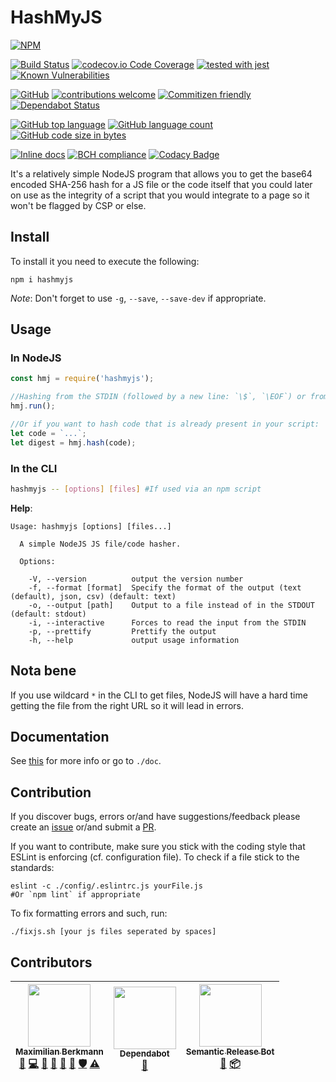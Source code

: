 # HashMyJS
[![NPM](https://nodei.co/npm/hashmyjs.png)](https://nodei.co/npm/hashmyjs/)
<!-- [![NSP Status](https://nodesecurity.io/orgs/berkmann18/projects/ea369eec-8c46-4ad6-903c-739aa66d006a/badge)](https://nodesecurity.io/orgs/berkmann18/projects/ea369eec-8c46-4ad6-903c-739aa66d006a) -->

[![Build Status](https://travis-ci.org/Berkmann18/hashmyjs.svg?branch=master)](https://travis-ci.org/Berkmann18/hashmyjs)
[![codecov.io Code Coverage](https://img.shields.io/codecov/c/github/Berkmann18/hashmyjs.svg?maxAge=2592000)](https://codecov.io/github/Berkmann18/hashmyjs?branch=master)
[![tested with jest](https://img.shields.io/badge/tested_with-jest-99424f.svg)](https://github.com/facebook/jest)
[![Known Vulnerabilities](https://snyk.io/test/github/Berkmann18/hashmyjs/badge.svg?targetFile=package.json)](https://snyk.io/test/github/Berkmann18/hashmyjs?targetFile=package.json)

[![GitHub](https://img.shields.io/github/license/Berkmann18/hashmyjs.svg)](https://github.com/Berkmann18/hashmyjs/blob/master/LICENSE)
[![contributions welcome](https://img.shields.io/badge/contributions-welcome-brightgreen.svg?style=flat)](https://github.com/Berkmann18/hashmyjs/issues)
[![Commitizen friendly](https://img.shields.io/badge/commitizen-friendly-brightgreen.svg)](http://commitizen.github.io/cz-cli/)
[![Dependabot Status](https://api.dependabot.com/badges/status?host=github&identifier=115825259)](https://dependabot.com)

[![GitHub top language](https://img.shields.io/github/languages/top/Berkmann18/hashmyjs.svg)](https://github.com/Berkmann18/hashmyjs)
[![GitHub language count](https://img.shields.io/github/languages/count/Berkmann18/hashmyjs.svg)](https://github.com/Berkmann18/hashmyjs)
[![GitHub code size in bytes](https://img.shields.io/github/languages/code-size/Berkmann18/hashmyjs.svg)](https://github.com/Berkmann18/hashmyjs)

[![Inline docs](http://inch-ci.org/github/Berkmann18/hashmyjs.svg?branch=master)](http://inch-ci.org/github/Berkmann18/hashmyjs)
[![BCH compliance](https://bettercodehub.com/edge/badge/Berkmann18/hashmyjs?branch=master)](https://bettercodehub.com/results/Berkmann18/hashmyjs)
[![Codacy Badge](https://api.codacy.com/project/badge/Grade/dcb7d393f7f24c0c9717e1254f6967c9)](https://app.codacy.com/app/maxieberkmann/hashmyjs?utm_source=github.com&utm_medium=referral&utm_content=Berkmann18/hashmyjs&utm_campaign=Badge_Grade_Dashboard)


It's a relatively simple NodeJS program that allows you to get the base64 encoded SHA-256 hash for a JS file or the code itself that you could later on use as the integrity of a script that you would integrate to a page so it won't be flagged by CSP or else.

## Install
To install it you need to execute the following:
```cli
npm i hashmyjs
```

_Note_: Don't forget to use `-g`, `--save`, `--save-dev` if appropriate.

## Usage
### In NodeJS
```js
const hmj = require('hashmyjs');

//Hashing from the STDIN (followed by a new line: `\$`, `\EOF`) or from file passed as arguments
hmj.run();

//Or if you want to hash code that is already present in your script:
let code = `...`;
let digest = hmj.hash(code);
```

### In the CLI
```bash
hashmyjs -- [options] [files] #If used via an npm script
```
**Help**:
```cli
Usage: hashmyjs [options] [files...]

  A simple NodeJS JS file/code hasher.

  Options:

    -V, --version          output the version number
    -f, --format [format]  Specify the format of the output (text (default), json, csv) (default: text)
    -o, --output [path]    Output to a file instead of in the STDOUT (default: stdout)
    -i, --interactive      Forces to read the input from the STDIN
    -p, --prettify         Prettify the output
    -h, --help             output usage information
```

## Nota bene
If you use wildcard `*` in the CLI to get files, NodeJS will have a hard time getting the file from the right URL so it will lead in errors.

## Documentation
See [this](./DOCUMENTATION.md) for more info or go to `./doc`.

## Contribution
If you discover bugs, errors or/and have suggestions/feedback please create an [issue](http://github.com/Berkmann18/hashmyjs/issues) or/and submit a [PR](http://github.com/Berkmann18/hashmyjs/pulls).

If you want to contribute, make sure you stick with the coding style that ESLint is enforcing (cf. configuration file).
To check if a file stick to the standards:
```cli
eslint -c ./config/.eslintrc.js yourFile.js
#Or `npm lint` if appropriate
```
To fix formatting errors and such, run:
```cli
./fixjs.sh [your js files seperated by spaces]
```

## Contributors
<!-- ALL-CONTRIBUTORS-LIST:START - Do not remove or modify this section -->
<!-- prettier-ignore -->
| [<img src="https://avatars0.githubusercontent.com/u/8260834?v=4" width="100px;"/><br /><sub><b>Maximilian Berkmann</b></sub>](http://maxcubing.wordpress.com)<br />[🐛](https://github.com/Berkmann18/TemplateJS/issues?q=author%3ABerkmann18 "Bug reports") [💻](https://github.com/Berkmann18/TemplateJS/commits?author=Berkmann18 "Code") [📖](https://github.com/Berkmann18/TemplateJS/commits?author=Berkmann18 "Documentation") [🤔](#ideas-Berkmann18 "Ideas, Planning, & Feedback") [💬](#question-Berkmann18 "Answering Questions") [👀](#review-Berkmann18 "Reviewed Pull Requests") [🛡️](#security-Berkmann18 "Security") [⚠️](https://github.com/Berkmann18/TemplateJS/commits?author=Berkmann18 "Tests") | [<img src="https://avatars2.githubusercontent.com/u/36207117?v=4" width="100px;"/><br /><sub><b>Dependabot</b></sub>](https://dependabot.com)<br />[🔧](#tool-dependabot-bot "Tools") | [<img src="https://avatars1.githubusercontent.com/u/32174276?v=4" width="100px;"/><br /><sub><b>Semantic Release Bot</b></sub>](http://semantic-release.org/)<br />[📖](https://github.com/Berkmann18/TemplateJS/commits?author=semantic-release-bot "Documentation") [📦](#platform-semantic-release-bot "Packaging/porting to new platform") |
| :---: | :---: | :---: |
<!-- ALL-CONTRIBUTORS-LIST:END -->

